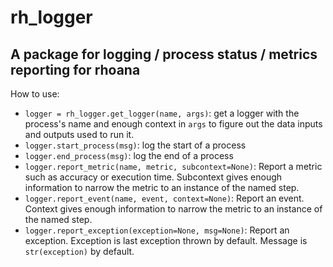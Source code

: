 # rh_logger
## A package for logging / process status / metrics reporting for rhoana

How to use:

* `logger = rh_logger.get_logger(name, args)`: get a logger with the process's name and enough context in `args` to figure out the data inputs and outputs used to run it. 
* `logger.start_process(msg)`: log the start of a process
* `logger.end_process(msg)`: log the end of a process
* `logger.report_metric(name, metric, subcontext=None)`: Report a metric such as accuracy or execution time. Subcontext gives enough information to narrow the metric to an instance of the named step.
* `logger.report_event(name, event, context=None)`: Report an event.  Context gives enough information to narrow the metric to an instance of the named step.
* `logger.report_exception(exception=None, msg=None)`: Report an exception. Exception is last exception thrown by default. Message is `str(exception)` by default.
